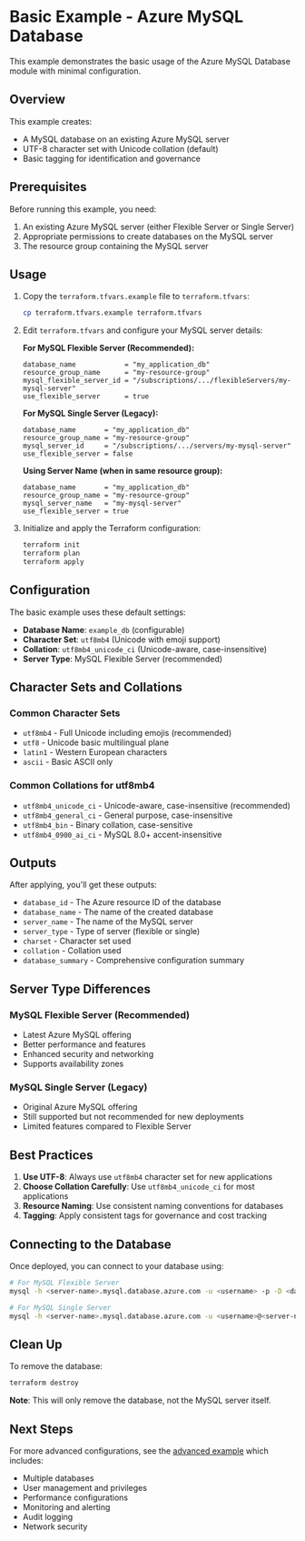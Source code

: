 # Basic Example - Azure MySQL Database

This example demonstrates the basic usage of the Azure MySQL Database module with minimal configuration.

## Overview

This example creates:
- A MySQL database on an existing Azure MySQL server
- UTF-8 character set with Unicode collation (default)
- Basic tagging for identification and governance

## Prerequisites

Before running this example, you need:

1. An existing Azure MySQL server (either Flexible Server or Single Server)
2. Appropriate permissions to create databases on the MySQL server
3. The resource group containing the MySQL server

## Usage

1. Copy the `terraform.tfvars.example` file to `terraform.tfvars`:
   ```bash
   cp terraform.tfvars.example terraform.tfvars
   ```

2. Edit `terraform.tfvars` and configure your MySQL server details:

   **For MySQL Flexible Server (Recommended):**
   ```hcl
   database_name            = "my_application_db"
   resource_group_name      = "my-resource-group"
   mysql_flexible_server_id = "/subscriptions/.../flexibleServers/my-mysql-server"
   use_flexible_server      = true
   ```

   **For MySQL Single Server (Legacy):**
   ```hcl
   database_name       = "my_application_db"
   resource_group_name = "my-resource-group"
   mysql_server_id     = "/subscriptions/.../servers/my-mysql-server"
   use_flexible_server = false
   ```

   **Using Server Name (when in same resource group):**
   ```hcl
   database_name       = "my_application_db"
   resource_group_name = "my-resource-group"
   mysql_server_name   = "my-mysql-server"
   use_flexible_server = true
   ```

3. Initialize and apply the Terraform configuration:
   ```bash
   terraform init
   terraform plan
   terraform apply
   ```

## Configuration

The basic example uses these default settings:

- **Database Name**: `example_db` (configurable)
- **Character Set**: `utf8mb4` (Unicode with emoji support)
- **Collation**: `utf8mb4_unicode_ci` (Unicode-aware, case-insensitive)
- **Server Type**: MySQL Flexible Server (recommended)

## Character Sets and Collations

### Common Character Sets
- `utf8mb4` - Full Unicode including emojis (recommended)
- `utf8` - Unicode basic multilingual plane
- `latin1` - Western European characters
- `ascii` - Basic ASCII only

### Common Collations for utf8mb4
- `utf8mb4_unicode_ci` - Unicode-aware, case-insensitive (recommended)
- `utf8mb4_general_ci` - General purpose, case-insensitive
- `utf8mb4_bin` - Binary collation, case-sensitive
- `utf8mb4_0900_ai_ci` - MySQL 8.0+ accent-insensitive

## Outputs

After applying, you'll get these outputs:

- `database_id` - The Azure resource ID of the database
- `database_name` - The name of the created database
- `server_name` - The name of the MySQL server
- `server_type` - Type of server (flexible or single)
- `charset` - Character set used
- `collation` - Collation used
- `database_summary` - Comprehensive configuration summary

## Server Type Differences

### MySQL Flexible Server (Recommended)
- Latest Azure MySQL offering
- Better performance and features
- Enhanced security and networking
- Supports availability zones

### MySQL Single Server (Legacy)
- Original Azure MySQL offering
- Still supported but not recommended for new deployments
- Limited features compared to Flexible Server

## Best Practices

1. **Use UTF-8**: Always use `utf8mb4` character set for new applications
2. **Choose Collation Carefully**: Use `utf8mb4_unicode_ci` for most applications
3. **Resource Naming**: Use consistent naming conventions for databases
4. **Tagging**: Apply consistent tags for governance and cost tracking

## Connecting to the Database

Once deployed, you can connect to your database using:

```bash
# For MySQL Flexible Server
mysql -h <server-name>.mysql.database.azure.com -u <username> -p -D <database-name>

# For MySQL Single Server
mysql -h <server-name>.mysql.database.azure.com -u <username>@<server-name> -p -D <database-name>
```

## Clean Up

To remove the database:

```bash
terraform destroy
```

**Note**: This will only remove the database, not the MySQL server itself.

## Next Steps

For more advanced configurations, see the [advanced example](../advanced/) which includes:
- Multiple databases
- User management and privileges
- Performance configurations
- Monitoring and alerting
- Audit logging
- Network security